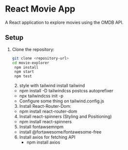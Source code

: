 # React Movie App

A React application to explore movies using the OMDB API.

## Setup

1. Clone the repository:
   ```bash
   git clone <repository-url>
   cd movie-explorer
    npm install
    npm start
    npm test
   ```



   2. style with tailwind install tailwind
    * npm install -D tailwindcss postcss autoprefixer
    * npx tailwindcss init -p
    - Configure some thing on tailwind.config.js

 
   
    3. Install React-Router-Dom:
     * npm install react-router-dom

    4. Install react-spinners (Styling and Positioning)
     * npm install react-spinners

    5. Install fontawsemnpm 
     * install @fortawesome/fontawesome-free

   6. Install axios for fetching API
      * npm install axios









